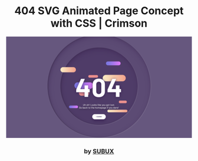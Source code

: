 <div align="center">

# 404 SVG Animated Page Concept with CSS | Crimson

<img src="admin/base.png">

### by <a href="https://github.com/python019">SUBUX</a>

</div>